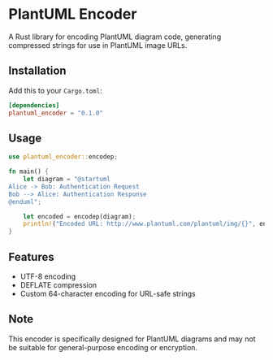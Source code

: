 # PlantUML Encoder

A Rust library for encoding PlantUML diagram code, generating compressed strings for use in PlantUML image URLs.

## Installation

Add this to your `Cargo.toml`:

```toml
[dependencies]
plantuml_encoder = "0.1.0"
```

## Usage

```rust
use plantuml_encoder::encodep;

fn main() {
    let diagram = "@startuml
Alice -> Bob: Authentication Request
Bob --> Alice: Authentication Response
@enduml";

    let encoded = encodep(diagram);
    println!("Encoded URL: http://www.plantuml.com/plantuml/img/{}", encoded);
}
```

## Features

- UTF-8 encoding
- DEFLATE compression
- Custom 64-character encoding for URL-safe strings

## Note

This encoder is specifically designed for PlantUML diagrams and may not be suitable for general-purpose encoding or encryption.
